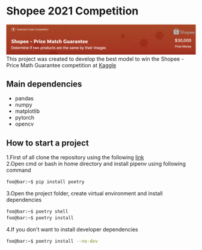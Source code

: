 # Shopee 2021 Competition
![](./images/competition_img.png)
This project was created to develop the best model to win the Shopee - Price Math Guarantee competition at [Kaggle](https://www.kaggle.com/c/shopee-product-matching/overview)

## Main dependencies
- pandas
- numpy
- matplotlib
- pytorch
- opencv

## How to start a project
1.First of all clone the repository using the following [link](https://github.com/DenisioMytnysiano/Shopee-2021-Competition) </br>
2.Open cmd or bash in home directory and install pipenv using following command
```bash
foo@bar:~$ pip install poetry
```
3.Open the project folder, create virtual environment and install dependencies
```bash
foo@bar:~$ poetry shell
foo@bar:~$ poetry install
```
4.If you don't want to install developer dependencies
```bash
foo@bar:~$ poetry install --no-dev
```




